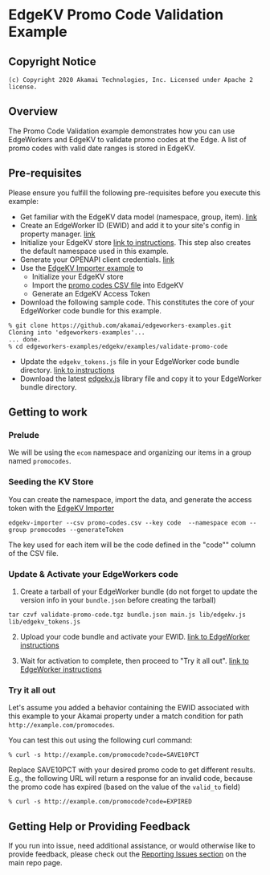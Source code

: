 # EdgeKV Promo Code Validation Example

## Copyright Notice

    (c) Copyright 2020 Akamai Technologies, Inc. Licensed under Apache 2 license.

## Overview

The Promo Code Validation example demonstrates how you can use EdgeWorkers and EdgeKV to validate promo codes at the Edge.  A list of promo codes with valid date ranges is stored in EdgeKV.

## Pre-requisites

Please ensure you fulfill the following pre-requisites before you execute this example:

* Get familiar with the EdgeKV data model (namespace, group, item). [link](https://learn.akamai.com/en-us/webhelp/edgeworkers/edgekv-getting-started-guide/index.html)
* Create an EdgeWorker ID (EWID) and add it to your site's config in property manager. [link](https://learn.akamai.com/en-us/webhelp/edgeworkers/edgeworkers-user-guide/GUID-F11192E1-0BFB-415F-88FA-5878C30B7D2A.html)
* Initialize your EdgeKV store [link to instructions](https://learn.akamai.com/en-us/webhelp/edgeworkers/edgekv-getting-started-guide/index.html). This step also creates the default namespace used in this example.
* Generate your OPENAPI client credentials. [link](https://developer.akamai.com/api/getting-started)
* Use the [EdgeKV Importer example](/edgekv/utils/edgekv-importer) to
  * Initialize your EdgeKV store
  * Import the [promo codes CSV file](promo-codes.csv) into EdgeKV
  * Generate an EdgeKV Access Token
* Download the following sample code. This constitutes the core of your EdgeWorker code bundle for this example.
```
% git clone https://github.com/akamai/edgeworkers-examples.git
Cloning into 'edgeworkers-examples'...
... done.
% cd edgeworkers-examples/edgekv/examples/validate-promo-code
```
* Update the `edgekv_tokens.js` file in your EdgeWorker code bundle directory. [link to instructions](https://learn.akamai.com/en-us/webhelp/edgeworkers/edgekv-getting-started-guide/index.html)
* Download the latest [edgekv.js](https://github.com/akamai/edgeworkers-examples/blob/master/edgekv/lib/edgekv.js) library file and copy it to your EdgeWorker bundle directory.

## Getting to work

### Prelude
We will be using the `ecom` namespace and organizing our items in a group named `promocodes`.

### Seeding the KV Store

You can create the namespace, import the data, and generate the access token with the [EdgeKV Importer](/edgekv/utils/edgekv-importer)

```shell
edgekv-importer --csv promo-codes.csv --key code  --namespace ecom --group promocodes --generateToken
```

The key used for each item will be the code defined in the "code"" column of the CSV file.


### Update & Activate your EdgeWorkers code

1. Create a tarball of your EdgeWorker bundle (do not forget to update the version info in your `bundle.json` before creating the tarball)

```
tar czvf validate-promo-code.tgz bundle.json main.js lib/edgekv.js lib/edgekv_tokens.js
```

2. Upload your code bundle and activate your EWID. [link to EdgeWorker instructions](https://learn.akamai.com/en-us/webhelp/edgeworkers/edgeworkers-user-guide/GUID-430E06BE-81C9-4F26-ABB7-C1FD2BAC7497.html)

3. Wait for activation to complete, then proceed to "Try it all out". [link to EdgeWorker instructions](https://learn.akamai.com/en-us/webhelp/edgeworkers/edgeworkers-user-guide/GUID-430E06BE-81C9-4F26-ABB7-C1FD2BAC7497.html)


### Try it all out

Let's assume you added a behavior containing the EWID associated with this example to
your Akamai property under a match condition for path `http://example.com/promocodes`.

You can test this out using the following curl command:

```
% curl -s http://example.com/promocode?code=SAVE10PCT

```

Replace SAVE10PCT with your desired promo code to get different results. E.g., the following URL will return a response for an invalid code, because the promo code has expired (based on the value of the `valid_to` field)

```
% curl -s http://example.com/promocode?code=EXPIRED

```

## Getting Help or Providing Feedback
If you run into issue, need additional assistance, or would otherwise like to provide feedback,
please check out the [Reporting Issues section](https://github.com/akamai/edgeworkers-examples/#Reporting-Issues)
on the main repo page.
